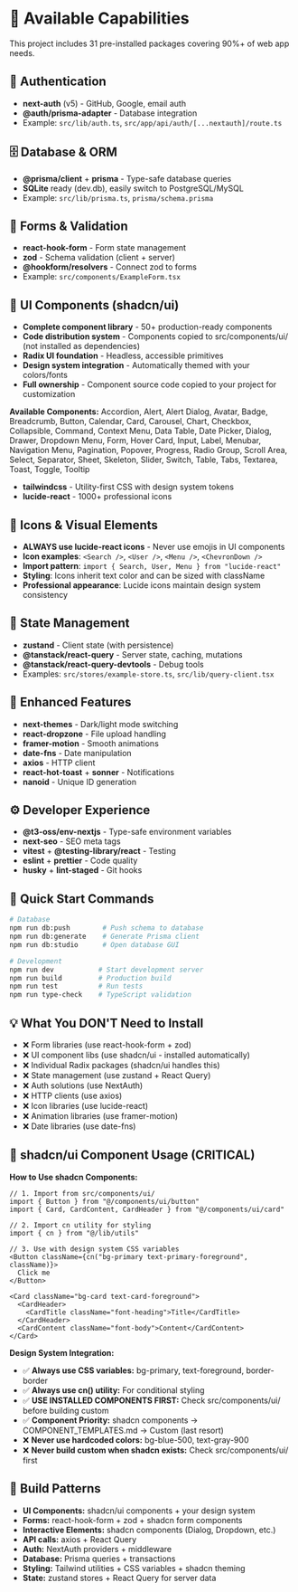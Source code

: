 # 🚀 Available Capabilities

This project includes 31 pre-installed packages covering 90%+ of web app needs.

## 🔐 Authentication
- **next-auth** (v5) - GitHub, Google, email auth
- **@auth/prisma-adapter** - Database integration
- Example: `src/lib/auth.ts`, `src/app/api/auth/[...nextauth]/route.ts`

## 🗄️ Database & ORM  
- **@prisma/client** + **prisma** - Type-safe database queries
- **SQLite** ready (dev.db), easily switch to PostgreSQL/MySQL
- Example: `src/lib/prisma.ts`, `prisma/schema.prisma`

## 📝 Forms & Validation
- **react-hook-form** - Form state management
- **zod** - Schema validation (client + server)
- **@hookform/resolvers** - Connect zod to forms
- Example: `src/components/ExampleForm.tsx`

## 🎨 UI Components (shadcn/ui)
- **Complete component library** - 50+ production-ready components
- **Code distribution system** - Components copied to src/components/ui/ (not installed as dependencies)
- **Radix UI foundation** - Headless, accessible primitives
- **Design system integration** - Automatically themed with your colors/fonts
- **Full ownership** - Component source code copied to your project for customization

**Available Components:**
Accordion, Alert, Alert Dialog, Avatar, Badge, Breadcrumb, Button, Calendar, Card, Carousel, Chart, Checkbox, Collapsible, Command, Context Menu, Data Table, Date Picker, Dialog, Drawer, Dropdown Menu, Form, Hover Card, Input, Label, Menubar, Navigation Menu, Pagination, Popover, Progress, Radio Group, Scroll Area, Select, Separator, Sheet, Skeleton, Slider, Switch, Table, Tabs, Textarea, Toast, Toggle, Tooltip

- **tailwindcss** - Utility-first CSS with design system tokens
- **lucide-react** - 1000+ professional icons

## 🎨 Icons & Visual Elements
- **ALWAYS use lucide-react icons** - Never use emojis in UI components
- **Icon examples**: `<Search />`, `<User />`, `<Menu />`, `<ChevronDown />`
- **Import pattern**: `import { Search, User, Menu } from "lucide-react"`
- **Styling**: Icons inherit text color and can be sized with className
- **Professional appearance**: Lucide icons maintain design system consistency

## 🎯 State Management
- **zustand** - Client state (with persistence)
- **@tanstack/react-query** - Server state, caching, mutations
- **@tanstack/react-query-devtools** - Debug tools
- Examples: `src/stores/example-store.ts`, `src/lib/query-client.tsx`

## 🌟 Enhanced Features
- **next-themes** - Dark/light mode switching
- **react-dropzone** - File upload handling
- **framer-motion** - Smooth animations
- **date-fns** - Date manipulation
- **axios** - HTTP client
- **react-hot-toast** + **sonner** - Notifications
- **nanoid** - Unique ID generation

## ⚙️ Developer Experience
- **@t3-oss/env-nextjs** - Type-safe environment variables
- **next-seo** - SEO meta tags
- **vitest** + **@testing-library/react** - Testing
- **eslint** + **prettier** - Code quality
- **husky** + **lint-staged** - Git hooks

## 🚀 Quick Start Commands
```bash
# Database
npm run db:push        # Push schema to database
npm run db:generate    # Generate Prisma client
npm run db:studio      # Open database GUI

# Development  
npm run dev           # Start development server
npm run build         # Production build
npm run test          # Run tests
npm run type-check    # TypeScript validation
```

## 💡 What You DON'T Need to Install
- ❌ Form libraries (use react-hook-form + zod)
- ❌ UI component libs (use shadcn/ui - installed automatically)
- ❌ Individual Radix packages (shadcn/ui handles this)
- ❌ State management (use zustand + React Query)  
- ❌ Auth solutions (use NextAuth)
- ❌ HTTP clients (use axios)
- ❌ Icon libraries (use lucide-react)
- ❌ Animation libraries (use framer-motion)
- ❌ Date libraries (use date-fns)

## 🎯 shadcn/ui Component Usage (CRITICAL)

**How to Use shadcn Components:**
```tsx
// 1. Import from src/components/ui/
import { Button } from "@/components/ui/button"
import { Card, CardContent, CardHeader } from "@/components/ui/card"

// 2. Import cn utility for styling
import { cn } from "@/lib/utils"

// 3. Use with design system CSS variables
<Button className={cn("bg-primary text-primary-foreground", className)}>
  Click me
</Button>

<Card className="bg-card text-card-foreground">
  <CardHeader>
    <CardTitle className="font-heading">Title</CardTitle>
  </CardHeader>
  <CardContent className="font-body">Content</CardContent>
</Card>
```

**Design System Integration:**
- ✅ **Always use CSS variables:** bg-primary, text-foreground, border-border
- ✅ **Always use cn() utility:** For conditional styling
- ✅ **USE INSTALLED COMPONENTS FIRST:** Check src/components/ui/ before building custom
- ✅ **Component Priority:** shadcn components → COMPONENT_TEMPLATES.md → Custom (last resort)
- ❌ **Never use hardcoded colors:** bg-blue-500, text-gray-900
- ❌ **Never build custom when shadcn exists:** Check src/components/ui/ first

## 🎯 Build Patterns
- **UI Components:** shadcn/ui components + your design system
- **Forms:** react-hook-form + zod + shadcn form components
- **Interactive Elements:** shadcn components (Dialog, Dropdown, etc.)
- **API calls:** axios + React Query
- **Auth:** NextAuth providers + middleware
- **Database:** Prisma queries + transactions  
- **Styling:** Tailwind utilities + CSS variables + shadcn theming
- **State:** zustand stores + React Query for server data